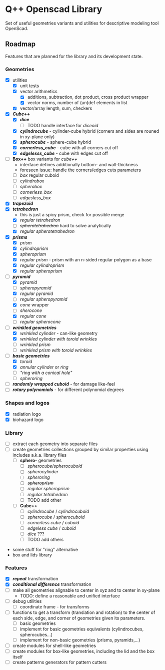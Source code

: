 # Q++ Openscad Library

Set of useful geometries variants and utilities for descriptive modeling tool OpenScad.

## Roadmap

Features that are planned for the library and its development state.

### Geometries

- [X] utilities
  - [x] unit tests
  - [x] vector arithmetics
    - [x] additions, subtraction, dot product, cross product wrapper
    - [x] vector norms, number of (un)def elements in list
  - [x] vector/array length, sum, checkers
- [X] ***Cube++***
  - [X] ***dice***
    - [ ] TODO handle interface for *diceoid*
  - [X] ***cylindrocube*** - cylinder-cube hybrid (corners and sides are rouned in xy-plane only)
  - [x] ***spherocube*** - sphere-cube hybrid
  - [x] ***cornerless_cube*** - cube with all corners cut off
  - [x] ***edgelesss_cube*** - cube with edges cut off
- [ ] **Box++** box variants for *cube++*
  - interface defines additionally bottom- and wall-thickness
  - foreseen issue: handle the corners/edges cuts parameters
  - [ ] *box* regular cuboid
  - [ ] *cylindrobox*
  - [ ] *spherobox*
  - [ ] *cornerless_box*
  - [ ] *edgesless_box*
- [x] ***trapezoid***
- [x] ***tetrahedron***
  - this is just a spicy prism, check for possible merge
  - [x] *regular tetrahedron*
  - [ ] ~~*spherotetrahedron*~~ hard to solve analytically
  - [x] *regular spherotetrahedron*
- [x] ***prisms***
  - [x] *prism*
  - [x] *cylindroprism*
  - [x] *spheroprism*
  - [x] *regular prism* - prism with an n-sided regular polygon as a base
  - [x] *regular cylindroprism*
  - [x] *regular spheroprism*
- [ ] ***pyramid***
  - [x] *pyramid*
  - [ ] *spheropyramid*
  - [x] *regular pyramid*
  - [ ] *regular spheropyramid*
  - [x] *cone* wrapper
  - [ ] *sherocone*
  - [x] *regular cone*
  - [ ] *regular spherocone*
- [ ] ***wrinkled geometries***
  - [x] *wrinkled cylinder* - can-like geometry
  - [x] *wrinkled cylinder with toroid wrinkles*
  - [ ] *wrinkled prism*
  - [ ] *wrinkled prism with toroid wrinkles*
- [ ] ***basic geometries***
  - [x] *toroid*
  - [x] *annular cylinder* or *ring*
  - [ ] *"ring with a conical hole"*
  - [ ] *spheroring*
- [ ] ***randomly wrapped cuboid*** - for damage like-feel
- [ ] ***rotary polynomials*** - for different polynomial degrees

### Shapes and logos

- [x] radiation logo
- [x] biohazard logo

### Library

- [ ] extract each geometry into separate files
- [ ] create geometries collections grouped by similar properties using includes a.k.a. library files
  - [ ] **sphero-** geometries
    - [ ] *spherocube*/*spherocuboid*
    - [ ] *spherocylinder*
    - [ ] *spheroring*
    - [ ] ~~*spheroprism*~~
    - [ ] *regular spheroprism*
    - [ ] *regular tetrahedron*
    - [ ] TODO add other
  - [ ] **Cube++**
    - [ ] *cylindrocube* / *cylindrocuboid*
    - [ ] *spherocube* / *spherocuboid*
    - [ ] *cornerless cube* / *cuboid*
    - [ ] *edgeless cube* / *cuboid*
    - [ ] *dice* ???
    - [ ] TODO add others
- some stuff for "ring" alternative
- box and lids library

### Features

- [x] ***repeat*** transformation
- [x] ***conditional difference*** transformation
- [ ] make all geometries alignable to center in xyz and to center in xy-plane
  - TODO: define a reasonable and unified interface
- [ ] debug utilities
  - [ ] coordinate frame - for transforms
- [ ] functions to get a transform (translation and rotation) to the center of each side, edge, and corner of geometries given its parameters.
  - [ ] basic geometries
  - [ ] implement for basic geometries equivalents (cylindrocubes, spherocubes...)
  - [ ] implement for non-basic geometries (prisms, pyramids,...)
- [ ] create modules for shell-like geometries
- [ ] create modules for box-like geometries, including the lid and the box itself
- [ ] create patterns generators for pattern cutters
